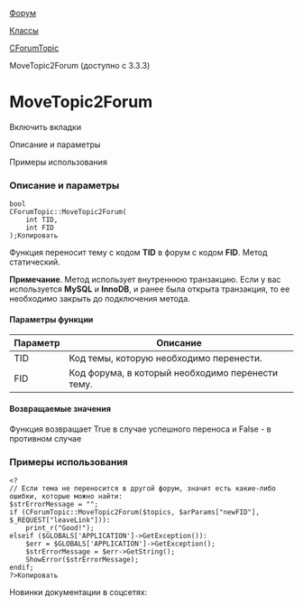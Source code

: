 [Форум](/api_help/forum/index.php)

[Классы](/api_help/forum/developer/index.php)

[CForumTopic](/api_help/forum/developer/cforumtopic/index.php)

MoveTopic2Forum (доступно с 3.3.3)

MoveTopic2Forum
===============

Включить вкладки

Описание и параметры

Примеры использования

### Описание и параметры

```
bool
CForumTopic::MoveTopic2Forum(
	int TID,
	int FID
);Копировать
```

Функция переносит тему с кодом **TID** в форум с кодом **FID**. Метод статический.

**Примечание**. Метод использует внутреннюю транзакцию. Если у вас используется **MySQL** и **InnoDB**, и ранее была открыта транзакция, то ее необходимо закрыть до подключения метода.

#### Параметры функции

| Параметр | Описание |
| --- | --- |
| TID | Код темы, которую необходимо перенести. |
| FID | Код форума, в который необходимо перенести тему. |

#### Возвращаемые значения

Функция возвращает True в случае успешного переноса и False - в противном случае

### Примеры использования

```
<?
// Если тема не переносится в другой форум, значит есть какие-либо ошибки, которые можно найти: 
$strErrorMessage = "";
if (CForumTopic::MoveTopic2Forum($topics, $arParams["newFID"], $_REQUEST["leaveLink"])):
	print_r("Good!");
elseif ($GLOBALS['APPLICATION']->GetException()):
	$err = $GLOBALS['APPLICATION']->GetException();
	$strErrorMessage = $err->GetString();
	ShowError($strErrorMessage);
endif;
?>Копировать
```

Новинки документации в соцсетях: